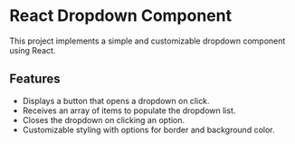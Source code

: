 # React Dropdown Component

This project implements a simple and customizable dropdown component using React.

## Features

- Displays a button that opens a dropdown on click.
- Receives an array of items to populate the dropdown list.
- Closes the dropdown on clicking an option.
- Customizable styling with options for border and background color.
